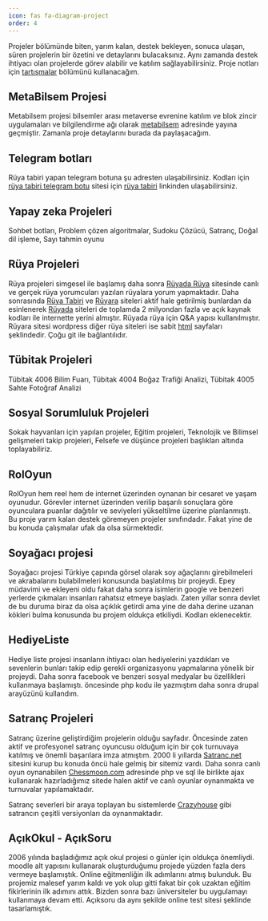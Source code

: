```yaml
---
icon: fas fa-diagram-project
order: 4
---
```


Projeler bölümünde biten, yarım kalan, destek bekleyen, sonuca ulaşan, süren projelerin bir özetini ve detaylarını bulacaksınız. Aynı zamanda destek ihtiyacı olan projelerde görev alabilir ve katılım sağlayabilirsiniz. Proje notları için [tartışmalar](https://github.com/sonsuzus/sonsuzus.github.io/discussions) bölümünü kullanacağım.

## MetaBilsem Projesi

Metabilsem projesi bilsemler arası metaverse evrenine katılım ve blok zincir uygulamaları ve bilgilendirme ağı olarak [metabilsem](https://sonsuzus.github.io) adresinde yayına geçmiştir. Zamanla proje detaylarını burada da paylaşacağım.

## Telegram botları

Rüya tabiri yapan telegram botuna şu adresten ulaşabilirsiniz. Kodları için [rüya tabiri telegram botu](https://github.com/ruya-tabiri/ruya-tabiri-telegram-botu) sitesi için [rüya tabiri](https://ruya-tabiri.github.io) linkinden ulaşabilirsiniz.

## Yapay zeka Projeleri

Sohbet botları, Problem çözen algoritmalar, Sudoku Çözücü, Satranç, Doğal dil işleme, Sayı tahmin oyunu

## Rüya Projeleri

Rüya projeleri simgesel ile başlamış daha sonra [Rüyada Rüya](https://sonsuzus.github.io/posts/ruyada-ruya) sitesinde canlı ve gerçek rüya yorumcuları yazılan rüyalara yorum yapmaktadır. Daha sonrasında [Rüya Tabiri](https://ruya-tabiri.github.io) ve [Rüyara](https://ruyara.com) siteleri aktif hale getirilmiş bunlardan da esinlenerek [Rüyada](https://ruyada.github.io) siteleri de toplamda 2 milyondan fazla ve açık kaynak kodları ile internette yerini almıştır. Rüyada rüya için Q&A yapısı kullanılmıştır. Rüyara sitesi wordpress diğer rüya siteleri ise sabit [html](https://sonsuzus.github.io/posts/html) sayfaları şeklindedir. Çoğu git ile bağlantılıdır.

## Tübitak Projeleri

Tübitak 4006 Bilim Fuarı, Tübitak 4004 Boğaz Trafiği Analizi, Tübitak 4005 Sahte Fotoğraf Analizi

## Sosyal Sorumluluk Projeleri

Sokak hayvanları için yapılan projeler, Eğitim projeleri, Teknolojik ve Bilimsel gelişmeleri takip projeleri, Felsefe ve düşünce projeleri başlıkları altında toplayabiliriz.

## RolOyun

RolOyun hem reel hem de internet üzerinden oynanan bir cesaret ve yaşam oyunudur. Görevler internet üzerinden verilip başarılı sonuçlara göre oyunculara puanlar dağıtılır ve seviyeleri yükseltilme üzerine planlanmıştı. Bu proje yarım kalan destek göremeyen projeler sınıfındadır. Fakat yine de bu konuda çalışmalar ufak da olsa sürmektedir.

## Soyağacı projesi

Soyağacı projesi Türkiye çapında görsel olarak soy ağaçlarını girebilmeleri ve akrabalarını bulabilmeleri konusunda başlatılmış bir projeydi. Epey müdavimi ve ekleyeni oldu fakat daha sonra isimlerin google ve benzeri yerlerde çıkmaları insanları rahatsız etmeye başladı. Zaten yıllar sonra devlet de bu duruma biraz da olsa açıklık getirdi ama yine de daha derine uzanan kökleri bulma konusunda bu projem oldukça etkiliydi. Kodları eklenecektir.

## HediyeListe

Hediye liste projesi insanların ihtiyacı olan hediyelerini yazdıkları ve sevenlerin bunları takip edip gerekli organizasyonu yapmalarına yönelik bir projeydi. Daha sonra facebook ve benzeri sosyal medyalar bu özellikleri kullanmaya başlamıştı. öncesinde php kodu ile yazmıştım daha sonra drupal arayüzünü kullandım.

## Satranç Projeleri

Satranç üzerine geliştirdiğim projelerin olduğu sayfadır. Öncesinde zaten aktif ve profesyonel satranç oyuncusu olduğum için bir çok turnuvaya katılmış ve önemli başarılara imza atmıştım. 2000 li yıllarda [Satranc.net](http://www.satranc.net) sitesini kurup bu konuda öncü hale gelmiş bir sitemiz vardı. Daha sonra canlı oyun oynanabilen [Chessmoon.com](https://www.chessmoon.com) adresinde php ve sql ile birlikte ajax kullanarak hazırladığımız sitede halen aktif ve canlı oyunlar oynanmakta ve turnuvalar yapılamaktadır.

Satranç severleri bir araya toplayan bu sistemlerde [Crazyhouse][1] gibi satrancın çeşitli versiyonları da oynanmaktadır.

[1]: <https://sonsuzus.github.io/projeler> "Rakipten aldığınız taşları hamle sırası sizdeyken tahtanın istediğiniz yerine koyarak oynanan bir satranç türü. Elbette aldığınız taşlar kendi oyuncu renginize dönüşür."

## AçıkOkul - AçıkSoru

2006 yılında başladığımız açık okul projesi o günler için oldukça önemliydi. moodle alt yapısını kullanarak oluşturduğumu projede yüzden fazla ders vermeye başlamıştık. Online eğitmenliğin ilk adımlarını atmış bulunduk. Bu projemiz malesef yarım kaldı ve yok olup gitti fakat bir çok uzaktan eğitim fikirlerinin ilk adımını attık. Bizden sonra bazı üniversiteler bu uygulamayı kullanmaya devam etti. Açıksoru da aynı şekilde online test sitesi şeklinde tasarlamıştık.

